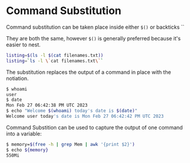 # Command Substitution

Command substitution can be taken place inside either `$()` or backticks ``

They are both the same, however `$()` is generally preferred because it's easier to nest.

```bash
listing=$(ls -l $(cat filenames.txt))
listing=`ls -l \`cat filenames.txt\``
```

The substitution replaces the output of a command in place with the notiation.

```bash
$ whoami
user
$ date
Mon Feb 27 06:42:38 PM UTC 2023
$ echo "Welcome $(whoami) today's date is $(date)"
Welcome user today's date is Mon Feb 27 06:42:42 PM UTC 2023
```

Command Substition can be used to capture the output of one command into a variable:

```bash
$ memory=$(free -h | grep Mem | awk '{print $2}')
$ echo ${memory}
550Mi
```